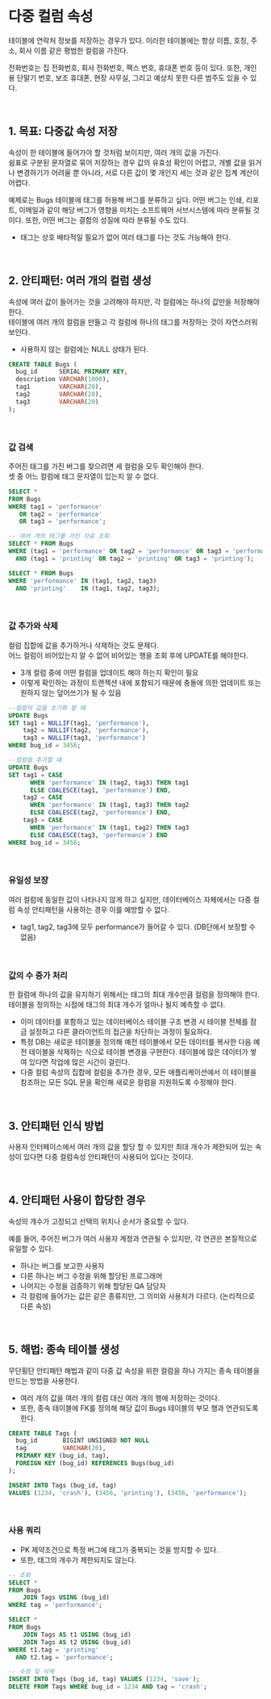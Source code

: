 # 다중 컬럼 속성

테이블에 연락처 정보를 저장하는 경우가 있다. 이러한 테이블에는 항상 이름, 호칭, 주소, 회사 이름 같은 평범한 컬럼을 가진다.  

전화번호는 집 전화번호, 회사 전화번호, 팩스 번호, 휴대폰 번호 등이 있다. 또한, 개인용 단말기 번호, 보조 휴대폰, 현장 사무실, 그리고 예상치 못한 다른 범주도 있을 수 있다.  

<br/>

## 1. 목표: 다중값 속성 저장

속성이 한 테이블에 들어가야 할 것처럼 보이지만, 여러 개의 값을 가진다.  
쉼표로 구분된 문자열로 묶어 저장하는 경우 값의 유효성 확인이 어렵고, 개별 값을 읽거나 변경하기가 어려울 뿐 아니라, 서로 다른 값이 몇 개인지 세는 것과 같은 집계 계산이 어렵다.  

예제로는 Bugs 테이블에 태그를 허용해 버그를 분류하고 싶다. 어떤 버그는 인쇄, 리포트, 이메일과 같이 해당 버그가 영향을 미치는 소프트웨어 서브시스템에 따라 분류될 것이다. 또한, 어떤 버그는 결함의 성질에 따라 분류될 수도 있다.  
 - 태그는 상호 배타적일 필요가 없어 여러 태그를 다는 것도 가능해야 한다.

<br/>

## 2. 안티패턴: 여러 개의 컬럼 생성

속성에 여러 값이 들어가는 것을 고려해야 하지만, 각 컬럼에는 하나의 값만을 저장해야 한다.  
테이블에 여러 개의 컬럼을 만들고 각 컬럼에 하나의 태그를 저장하는 것이 자연스러워 보인다.  
 - 사용하지 않는 컬럼에는 NULL 상태가 된다.
```sql
CREATE TABLE Bugs (
  bug_id      SERIAL PRIMARY KEY,
  description VARCHAR(1000),
  tag1        VARCHAR(20),
  tag2        VARCHAR(20),
  tag3        VARCHAR(20)
);
```
<br/>

### 값 검색

주어진 태그를 가진 버그를 찾으려면 세 컬럼을 모두 확인해야 한다.  
셋 중 어느 컬럼에 태그 문자열이 있는지 알 수 없다.  

```sql
SELECT *
FROM Bugs
WHERE tag1 = 'performance'
   OR tag2 = 'performance'
   OR tag3 = 'performance';

-- 여러 개의 태그를 가진 자료 조회
SELECT * FROM Bugs
WHERE (tag1 = 'performance' OR tag2 = 'performance' OR tag3 = 'performance')
  AND (tag1 = 'printing' OR tag2 = 'printing' OR tag3 = 'printing');

SELECT * FROM Bugs
WHERE 'performance' IN (tag1, tag2, tag3)
  AND 'printing'    IN (tag1, tag2, tag3);
```
<br/>

### 값 추가와 삭제

컬럼 집합에 값을 추가하거나 삭제하는 것도 문제다.  
어느 컬럼이 비어있는지 알 수 없어 비어있는 행을 조회 후에 UPDATE를 해야한다.  

 - 3개 컬럼 중에 어떤 컬럼을 업데이트 해야 하는지 확인이 필요
 - 이렇게 확인하는 과정이 트랜젝션 내에 포함되기 때문에 충돌에 의한 업데이트 또는 원하지 않는 덮어쓰기가 될 수 있음
```sql
--컬럼의 값을 초기화 할 때
UPDATE Bugs
SET tag1 = NULLIF(tag1, 'performance'),
    tag2 = NULLIF(tag2, 'performance'),
    tag3 = NULLIF(tag3, 'performance')
WHERE bug_id = 3456;

--컬럼을 추가할 때
UPDATE Bugs
SET tag1 = CASE
      WHEN 'performance' IN (tag2, tag3) THEN tag1
      ELSE COALESCE(tag1, 'performance') END,
    tag2 = CASE
      WHEN 'performance' IN (tag1, tag3) THEN tag2
      ELSE COALESCE(tag2, 'performance') END,
    tag3 = CASE
      WHEN 'performance' IN (tag1, tag2) THEN tag3
      ELSE COALESCE(tag3, 'performance') END
WHERE bug_id = 3456;
```
<br/>

### 유일성 보장

여러 컬럼에 동일한 값이 나타나지 않게 하고 싶지만, 데이터베이스 자체에서는 다중 컬럼 속성 안티패턴을 사용하는 경우 이를 예방할 수 없다.  
 - tag1, tag2, tag3에 모두 performance가 들어갈 수 있다. (DB단에서 보장할 수 없음)

<br/>

### 값의 수 증가 처리

한 컬럼에 하나의 값을 유지하기 위해서는 태그의 최대 개수만큼 컬럼을 정의해야 한다.  
테이블을 정의하는 시점에 태그의 최대 개수가 얼마나 될지 예측할 수 없다.  

 - 이미 데이터를 포함하고 있는 데이터베이스 테이블 구조 변경 시 테이블 전체를 잠금 설정하고 다른 클라이언트의 접근을 차단하는 과정이 필요하다.
 - 특정 DB는 새로운 테이블을 정의해 예전 테이블에서 모든 데이터를 복사한 다음 예전 테이블을 삭제하는 식으로 테이블 변경을 구현한다. 테이블에 많은 데이터가 쌓여 있다면 작업에 많은 시간이 걸린다.
 - 다중 컬럼 속성의 집합에 컬럼을 추가한 경우, 모든 애플리케이션에서 이 테이블을 참조하는 모든 SQL 문을 확인해 새로운 컬럼을 지원하도록 수정해야 한다.

<br/>

## 3. 안티패턴 인식 방법

사용자 인터페이스에서 여러 개의 값을 할당 할 수 있지만 최대 개수가 제한되어 있는 속성이 있다면 다중 컬럼속성 안티패턴이 사용되어 있다는 것이다.  

<br/>

## 4. 안티패턴 사용이 합당한 경우

속성의 개수가 고정되고 선택의 위치나 순서가 중요할 수 있다.  

예를 들어, 주어진 버그가 여러 사용자 계정과 연관될 수 있지만, 각 연관은 본질적으로 유일할 수 있다.  
 - 하나는 버그를 보고한 사용자
 - 다른 하나는 버그 수정을 위해 할당된 프로그래머
 - 나머지는 수정을 검증하기 위해 할당된 QA 담당자
 - 각 컬럼에 들어가는 값은 같은 종류지만, 그 의미와 사용처가 다르다. (논리적으로 다른 속성)

<br/>

## 5. 해법: 종속 테이블 생성

무단횡단 안티패턴 해법과 같이 다중 값 속성을 위한 컬럼을 하나 가지는 종속 테이블을 만드는 방법을 사용한다.  
 - 여러 개의 값을 여러 개의 컬럼 대신 여러 개의 행에 저장하는 것이다.
 - 또한, 종속 테이블에 FK를 정의해 해당 값이 Bugs 테이블의 부모 행과 연관되도록 한다.

```sql
CREATE TABLE Tags (
  bug_id       BIGINT UNSIGNED NOT NULL
  tag          VARCHAR(20),
  PRIMARY KEY (bug_id, tag),
  FOREIGN KEY (bug_id) REFERENCES Bugs(bug_id)
);

INSERT INTO Tags (bug_id, tag)
VALUES (1234, 'crash'), (3456, 'printing'), (3456, 'performance');
```
<br/>

### 사용 쿼리

 - PK 제약조건으로 특정 버그에 태그가 중복되는 것을 방지할 수 있다.
 - 또한, 태그의 개수가 제한되지도 않는다.
```sql
-- 조회
SELECT *
FROM Bugs
    JOIN Tags USING (bug_id)
WHERE tag = 'performance';

SELECT *
FROM Bugs
    JOIN Tags AS t1 USING (bug_id)
    JOIN Tags AS t2 USING (bug_id)
WHERE t1.tag = 'printing'
  AND t2.tag = 'performance';

-- 수정 및 삭제
INSERT INTO Tags (bug_id, tag) VALUES (1234, 'save');
DELETE FROM Tags WHERE bug_id = 1234 AND tag = 'crash';
```
